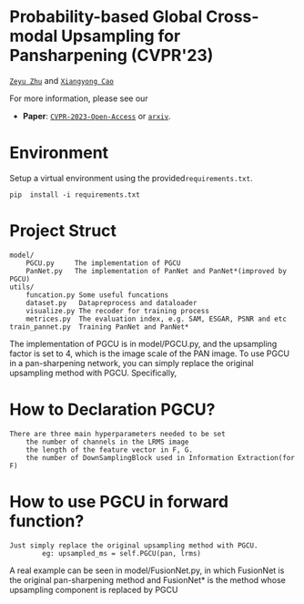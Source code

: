 # Probability-based Global Cross-modal Upsampling for Pansharpening (CVPR'23)

[`Zeyu Zhu`](zeyuzhu2077@gmail.com) and [`Xiangyong Cao`](https://gr.xjtu.edu.cn/en/web/caoxiangyong/publication)


For more information, please see our 
- **Paper**: [`CVPR-2023-Open-Access`]() or [`arxiv`]().

# Environment
Setup a virtual environment using the provided``requirements.txt``.
```
pip  install -i requirements.txt
```

# Project Struct
    model/ 
        PGCU.py     The implementation of PGCU 
        PanNet.py   The implementation of PanNet and PanNet*(improved by PGCU)
    utils/
        funcation.py Some useful funcations
        dataset.py   Datapreprocess and dataloader
        visualize.py The recoder for training process
        metrices.py  The evaluation index, e.g. SAM, ESGAR, PSNR and etc
    train_pannet.py  Training PanNet and PanNet*


The implementation of PGCU is in model/PGCU.py, and the upsampling factor is set to 4, which is the image scale of the PAN image. To use PGCU in a pan-sharpening network, you can simply replace the original upsampling method with PGCU. Specifically, 
# How to Declaration PGCU?
    There are three main hyperparameters needed to be set
        the number of channels in the LRMS image
        the length of the feature vector in F, G.
        the number of DownSamplingBlock used in Information Extraction(for F)
# How to use PGCU in forward function?
    Just simply replace the original upsampling method with PGCU.
            eg: upsampled_ms = self.PGCU(pan, lrms)
A real example can be seen in model/FusionNet.py, in which FusionNet is the original pan-sharpening method and FusionNet* is the method whose upsampling component is replaced by PGCU
        
